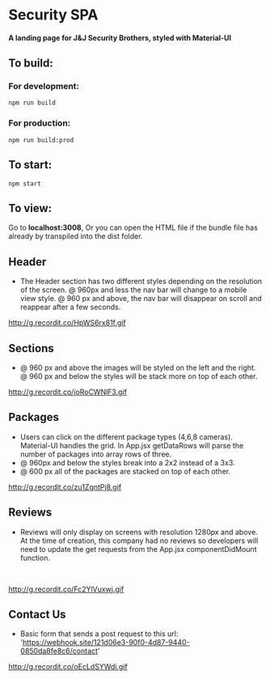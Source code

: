 # Security SPA

#### A landing page for J&J Security Brothers, styled with Material-UI

## To build:
### For development:
```
npm run build
```

### For production:
```
npm run build:prod
```
## To start:
```
npm start
```
## To view:
Go to **localhost:3008**, Or you can open the HTML file if the bundle file has already by transpiled into the dist folder.

## Header

* The Header section has two different styles depending on the resolution of the screen. @ 960px and less the nav bar will change to a mobile view style. @ 960 px and above, the nav bar will disappear on scroll and reappear after a few seconds.

http://g.recordit.co/HpWS6rx81f.gif

## Sections

* @ 960 px and above the images will be styled on the left and the right. @ 960 px and below the styles will be stack more on top of each other.

http://g.recordit.co/joRoCWNlF3.gif

## Packages

* Users can click on the different package types (4,6,8 cameras). Material-UI handles the grid. In App.jsx getDataRows will parse the number of packages into array rows of three. 
* @ 960px and below the styles break into a 2x2 instead of a 3x3. 
* @ 600 px all of the packages are stacked on top of each other. 

http://g.recordit.co/zu1ZgntPj8.gif

## Reviews
* Reviews will only display on screens with resolution 1280px and above. At the time of creation, this company had no reviews so developers will need to update the get requests from the App.jsx componentDidMount function. 

<br/>

http://g.recordit.co/Fc2YlVuxwj.gif

## Contact Us

* Basic form that sends a post request to this url: 'https://webhook.site/121d06e3-90f0-4d87-9440-0850da8fe8c6/contact'

http://g.recordit.co/oEcLdSYWdi.gif
